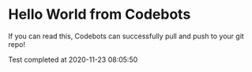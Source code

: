 # Hello World from Codebots

If you can read this, Codebots can successfully pull and push to your git repo!

Test completed at 2020-11-23 08:05:50